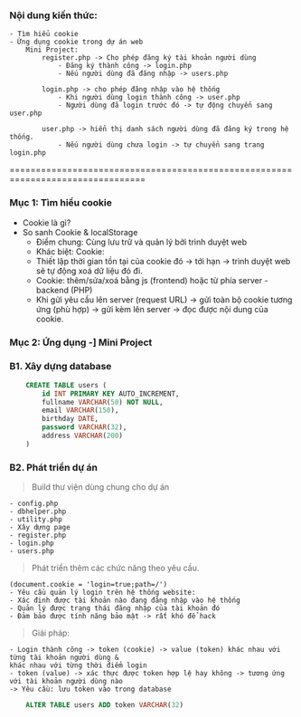 ### Nội dung kiến thức:

    - Tìm hiểu cookie
    - Ứng dụng cookie trong dự án web
        Mini Project:
            register.php -> Cho phép đăng ký tài khoản người dùng
                - Đăng ký thành công -> login.php
                - Nếu người dùng đã đăng nhập -> users.php

            login.php -> cho phép đăng nhập vào hệ thống
                - Khi người dùng login thành công -> user.php
                - Người dùng đã login trước đó -> tự động chuyển sang user.php

            user.php -> hiển thị danh sách người dùng đã đăng ký trong hệ thống.
                - Nếu người dùng chưa login -> tự chuyển sang trang login.php

================================================================================

### Mục 1: Tìm hiểu cookie

- Cookie là gì?
- So sanh Cookie & localStorage
  - Điểm chung:
    Cùng lưu trữ và quản lý bởi trình duyệt web
  - Khác biệt:
    Cookie:
  - Thiết lập thời gian tồn tại của cookie đó -> tới hạn -> trình duyệt web sẽ tự động xoá dữ liệu đó đi.
  - Cookie: thêm/sửa/xoá bằng js (frontend) hoặc từ phía server - backend (PHP)
  - Khi gửi yêu cầu lên server (request URL) -> gửi toàn bộ cookie tương ứng (phù hợp) -> gửi kèm lên server -> đọc được nội dung của cookie.

### Mục 2: Ứng dụng -] Mini Project

### B1. Xây dựng database

```sql
    CREATE TABLE users (
        id INT PRIMARY KEY AUTO_INCREMENT,
        fullname VARCHAR(50) NOT NULL,
        email VARCHAR(150),
        birthday DATE,
        password VARCHAR(32),
        address VARCHAR(200)
    )
```

### B2. Phát triển dự án

> Build thư viện dùng chung cho dự án

    - config.php
    - dbhelper.php
    - utility.php
    - Xây dựng page
    - register.php
    - login.php
    - users.php

> Phát triển thêm các chức năng theo yêu cầu.

    (document.cookie = 'login=true;path=/')
    - Yêu cầu quản lý login trên hệ thống website:
    - Xác định được tài khoản nào đang đăng nhập vào hệ thống
    - Quản lý được trạng thái đăng nhập của tài khoản đó
    - Đảm bảo được tính năng bảo mật -> rất khó để hack

> Giải pháp:

    - Login thành công -> token (cookie) -> value (token) khác nhau với từng tài khoản người dùng &
    khác nhau với từng thời điểm login
    - token (value) -> xác thực được token hợp lệ hay không -> tương ứng với tài khoản người dùng nào
    -> Yêu cầu: lưu token vào trong database

```sql
    ALTER TABLE users ADD token VARCHAR(32)
```
